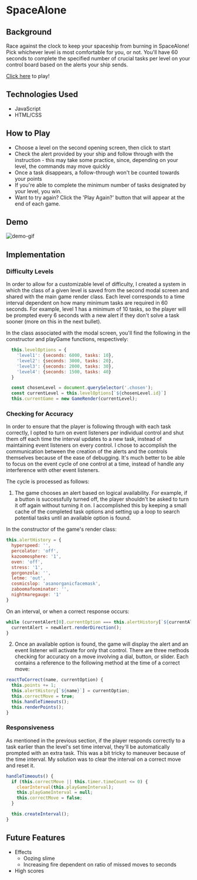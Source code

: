 # SpaceAlone

## Background

Race against the clock to keep your spaceship from burning in SpaceAlone!
Pick whichever level is most comfortable for you, or not. You'll have 60 seconds to complete the specified number of crucial tasks per level on your control board based on the alerts your ship sends.

[Click here](https://lsiler23.github.io/SpaceAlone/) to play!

## Technologies Used
* JavaScript
* HTML/CSS

## How to Play

* Choose a level on the second opening screen, then click to start
* Check the alert provided by your ship and follow through with the instruction - this may take some practice, since, depending on your level, the commands may move quickly
* Once a task disappears, a follow-through won't be counted towards your points
* If you're able to complete the minimum number of tasks designated by your level, you win.
* Want to try again? Click the 'Play Again?' button that will appear at the end of each game.

## Demo

![demo-gif](assets/demo.gif)

## Implementation

### Difficulty Levels

In order to allow for a customizable level of difficulty, I created a system in which the class of a given level is saved from the second modal screen and shared with the main game render class. Each level corresponds to a time interval dependent on how many minimum tasks are required in 60 seconds. For example, level 1 has a minimum of 10 tasks, so the player will be prompted every 6 seconds with a new alert if they don't solve a task sooner (more on this in the next bullet).

In the class associated with the modal screen, you'll find the following in the constructor and playGame functions, respectively:

```Javascript
  this.levelOptions = {
    'level1': {seconds: 6000, tasks: 10},
    'level2': {seconds: 3000, tasks: 20},
    'level3': {seconds: 2000, tasks: 30},
    'level4': {seconds: 1500, tasks: 40}
  }
```
```Javascript
  const chosenLevel = document.querySelector('.chosen');
  const currentLevel = this.levelOptions[`${chosenLevel.id}`]
  this.currentGame = new GameRender(currentLevel);
```

### Checking for Accuracy

In order to ensure that the player is following through with each task correctly, I opted to turn on event listeners per individual control and shut them off each time the interval updates to a new task, instead of maintaining event listeners on every control. I chose to accomplish the communication between the creation of the alerts and the controls themselves because of the ease of debugging. It's much better to be able to focus on the event cycle of one control at a time, instead of handle any interference with other event listeners.

The cycle is processed as follows:

1. The game chooses an alert based on logical availability. For example, if a button is successfully turned off, the player shouldn't be asked to turn it off again without turning it on. I accomplished this by keeping a small cache of the completed task options and setting up a loop to search potential tasks until an available option is found.

In the constructor of the game's render class:

```Javascript
this.alertHistory = {
  hyperspeed: '',
  percolator: 'off',
  kazoomosphere: '1',
  oven: 'off',
  stress: '1',
  gorgonzola: '',
  letme: 'out',
  cosmicslop: 'asanorganicfacemask',
  zaboomafoominator: '',
  nightmaregauge: '1'
}
```
On an interval, or when a correct response occurs:

```Javascript
while (currentAlert[0].currentOption === this.alertHistory[`${currentAlert[0].name}`]) {
  currentAlert = newAlert.renderDirection();
}
```

2. Once an available option is found, the game will display the alert and an event listener will activate for only that control. There are three methods checking for accuracy on a move involving a dial, button, or slider. Each contains a reference to the following method at the time of a correct move:

```Javascript
reactToCorrect(name, currentOption) {
  this.points += 1;
  this.alertHistory[`${name}`] = currentOption;
  this.correctMove = true;
  this.handleTimeouts();
  this.renderPoints();
}
```

### Responsiveness
As mentioned in the previous section, if the player responds correctly to a task earlier than the level's set time interval, they'll be automatically prompted with an extra task. This was a bit tricky to maneuver because of the time interval. My solution was to clear the interval on a correct move and reset it.

```JavaScript
handleTimeouts() {
  if (this.correctMove || this.timer.timeCount <= 0) {
    clearInterval(this.playGameInterval);
    this.playGameInterval = null;
    this.correctMove = false;
  }

  this.createInterval();
}
```
## Future Features
  * Effects
      - Oozing slime
      - Increasing fire dependent on ratio of missed moves to seconds
  * High scores
